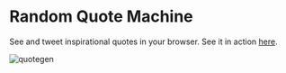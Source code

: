 # Random Quote Machine
See and tweet inspirational quotes in your browser.  See it in action [here](https://codepen.io/hanamin/pen/JyaKoR).

![quotegen](https://raw.githubusercontent.com/hanamin/FCC-Projects/master/Front%20End%20Libraries/Random%20Quote%20Machine/images/screenshot.PNG)
